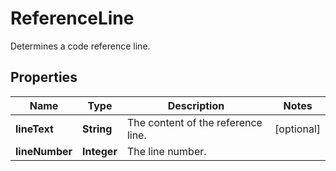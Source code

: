 

# ReferenceLine

Determines a code reference line.

## Properties

| Name | Type | Description | Notes |
|------------ | ------------- | ------------- | -------------|
|**lineText** | **String** | The content of the reference line. |  [optional] |
|**lineNumber** | **Integer** | The line number. |  |



